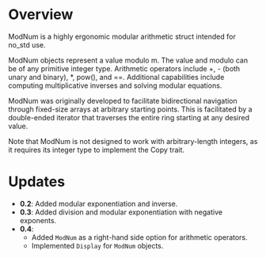 # Overview
ModNum is a highly ergonomic modular arithmetic struct intended for no_std use.

ModNum objects represent a value modulo m. The value and modulo can be of any
primitive integer type.  Arithmetic operators include +, - (both unary and binary),
*, pow(), and ==. Additional capabilities include computing multiplicative inverses 
and solving modular equations.

ModNum was originally developed to facilitate bidirectional navigation through fixed-size
arrays at arbitrary starting points. This is facilitated by a double-ended iterator that
traverses the entire ring starting at any desired value.

Note that ModNum is not designed to work with arbitrary-length integers, as it requires its
integer type to implement the Copy trait.

# Updates
* **0.2**: Added modular exponentiation and inverse.
* **0.3**: Added division and modular exponentiation with negative exponents.
* **0.4**: 
  * Added `ModNum` as a right-hand side option for arithmetic operators.
  * Implemented `Display` for `ModNum` objects.  